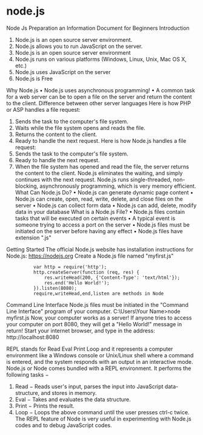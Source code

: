# node.js
Node Js Preparation an Information Document for Beginners
Introduction
1. Node.js is an open source server environment.<br/>
2.	Node.js allows you to run JavaScript on the server.
3.	Node.js is an open source server environment
4.	Node.js runs on various platforms (Windows, Linux, Unix, Mac OS X, etc.)
5.	Node.js uses JavaScript on the server
6.	Node.js is Free

Why Node.js
•	Node.js uses asynchronous programming!
•	A common task for a web server can be to open a file on the server and return the content to the client.
Difference between other server languages 
Here is how PHP or ASP handles a file request:
1.	Sends the task to the computer's file system.
2.	Waits while the file system opens and reads the file.
3.	Returns the content to the client.
4.	Ready to handle the next request.
Here is how Node.js handles a file request:
1.	Sends the task to the computer's file system.
2.	Ready to handle the next request.
3.	When the file system has opened and read the file, the server returns the content to the client.
Node.js eliminates the waiting, and simply continues with the next request.
Node.js runs single-threaded, non-blocking, asynchronously programming, which is very memory efficient.
What Can Node.js Do?
•	Node.js can generate dynamic page content
•	Node.js can create, open, read, write, delete, and close files on the server
•	Node.js can collect form data
•	Node.js can add, delete, modify data in your database
 What is a Node.js File?
•	Node.js files contain tasks that will be executed on certain events
•	A typical event is someone trying to access a port on the server
•	Node.js files must be initiated on the server before having any effect
•	Node.js files have extension ".js"

Getting Started
The official Node.js website has installation instructions for Node.js: https://nodejs.org
Create a Node.js file named "myfirst.js"

              var http = require('http');
              http.createServer(function (req, res) {
                  res.writeHead(200, {'Content-Type': 'text/html'});
                  res.end('Hello World!');
              }).listen(8080);
              require,writeHead,end,listen are methods in Node
              
Command Line Interface
Node.js files must be initiated in the "Command Line Interface" program of your computer.
  C:\Users\Your Name>node myfirst.js
Now, your computer works as a server!
If anyone tries to access your computer on port 8080, they will get a "Hello World!" message in return!
Start your internet browser, and type in the address: http://localhost:8080


REPL stands for Read Eval Print Loop and it represents a computer environment like a Windows console or Unix/Linux shell where a command is entered, and the system responds with an output in an interactive mode. Node.js or Node comes bundled with a REPL environment. It performs the following tasks −
1.	Read − Reads user's input, parses the input into JavaScript data-structure, and stores in memory.
2.	Eval − Takes and evaluates the data structure.
3.	Print − Prints the result.
4.	Loop − Loops the above command until the user presses ctrl-c twice.
The REPL feature of Node is very useful in experimenting with Node.js codes and to debug JavaScript codes.



